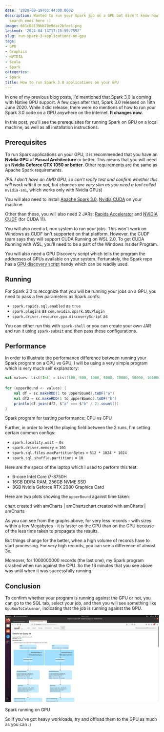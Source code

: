 ```yaml
---
date: '2020-09-19T03:44:00.000Z'
description: Wanted to run your Spark job on a GPU but didn't know how? Well, your
  search ends here :)
image: 661c08139bb70e9dac2bfee1.png
lastmod: '2024-04-14T17:15:55.759Z'
slug: run-spark-3-applications-on-gpu
tags:
- GPU
- Graphics
- NVIDIA
- Scala
- Spark
categories:
- Spark
title: How to run Spark 3.0 applications on your GPU
---
```


In one of my previous blog posts, I'd mentioned that Spark 3.0 is coming with Native GPU support. A few days after that, Spark 3.0 released on 18th June 2020. While it did release, there were no mentions of how to run your Spark 3.0 code on a GPU anywhere on the internet. **It changes now.**

In this post, you'll see the prerequisites for running Spark on GPU on a local machine, as well as all installation instructions.

## Prerequisites

To run Spark applications on your GPU, it is recommended that you have an **Nvidia GPU** of **Pascal Architecture** or better. This means that you will need an **Nvidia Geforce GTX 1050 or better**. Other requirements are the same as Apache Spark requirements.

*(PS. I don't have an AMD GPU, so can't really test and confirm whether this will work with it or not, but chances are very slim as you need a tool called* `nvidia-smi`, which works only with Nvidia GPUs)

You will also need to install [Apache Spark 3.0](https://spark.apache.org/downloads.html?ref=localhost), [Nvidia CUDA](https://developer.nvidia.com/cuda-downloads?ref=localhost) on your machine.

Other than these, you will also need 2 JARs: [Rapids Accelerator](https://mvnrepository.com/artifact/com.nvidia/rapids-4-spark_2.12?ref=localhost) and [NVIDIA CUDF](https://repo1.maven.org/maven2/ai/rapids/cudf/0.15/?ref=localhost) (for CUDA 11).

You will also need a Linux system to run your jobs. This won't work on Windows as CUDF isn't supported on that platform. However, the CUDF team says they will support CUDA Running on WSL 2.0. To get CUDA Running with WSL, you'll need to be a part of the Windows Insider Program.

You will also need a GPU Discovery script which tells the program the addresses of GPUs available on your system. Fortunately, the Spark repo has a [GPU discovery script](https://github.com/apache/spark/blob/master/examples/src/main/scripts/getGpusResources.sh?ref=localhost) handy which can be readily used.

## Running

For Spark 3.0 to recognize that you will be running your jobs on a GPU, you need to pass a few parameters as Spark confs:

* `spark.rapids.sql.enabled` as `true`
* `spark.plugins` as `com.nvidia.spark.SQLPlugin`
* `spark.driver.resource.gpu.discoveryScript` as <The location where you have downloaded the GPU discovery script from above>

You can either run this with `spark-shell` or you can create your own JAR and run it using `spark-submit` and then pass these configurations.

## Performance

In order to illustrate the performance difference between running your Spark program on a CPU vs GPU, I will be using a very simple program which is very much self explanatory:

```scala
val values: List[Int] = List(100, 500, 1000, 5000, 10000, 50000, 100000, 500000, 1000000, 5000000, 10000000, 50000000, 100000000, 500000000, 1000000000)

for (upperBound <- values) {
    val df = sc.makeRDD(1 to upperBound).toDF("a")
    val df2 = sc.makeRDD(1 to upperBound).toDF("b")
    println(df.join(df2, $"a" === $"b" / 2).count())
}

```

Spark program for testing performance: CPU vs GPU

Further, in order to level the playing field between the 2 runs, I'm setting certain common configs:

* `spark.locality.wait` = `0s`
* `spark.driver.memory` = `10G`
* `spark.sql.files.maxPartitionBytes` = `512 * 1024 * 1024`
* `spark.sql.shuffle.partitions` = `10`

Here are the specs of the laptop which I used to perform this test:

* 6-core Intel Core i7-8750H
* 16GB DDR4 RAM, 256GB NVME SSD
* 8GB Nvidia Geforce RTX 2080 Graphics Card

Here are two plots showing the `upperBound` against time taken:

chart created with amCharts | amChartschart created with amCharts | amCharts

As you can see from the graphs above, for very less records - with sizes within a few Megabytes - it is faster on the CPU than on the GPU because of the less time taken to propagate the results.

But things change for the better, when a high volume of records have to start processing. For very high records, you can see a difference of almost 3x.

Moreover, for 1000000000 records (the last one), my Spark program crashed when run against the CPU. So the 13 minutes that you see above was until when it was successfully running.

## Conclusion

To confirm whether your program is running against the GPU or not, you can go to the SQL tab, select your job, and then you will see something like `GpuRowToColumnar`, indicating that the job is running against the GPU.

![](661c08139bb70e9dac2bfee1_874ebbca-5a3f-4902-a421-16112adc8d2f.png)

Spark running on GPU

So if you've got heavy workloads, try and offload them to the GPU as much as you can :)